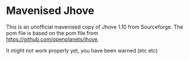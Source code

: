 Mavenised Jhove
===============

This is an unofficial mavenised copy of Jhove 1.10 from Sourceforge.  The pom file is based on the pom file from https://github.com/openplanets/jhove.

It might not work properly yet, you have been warned (etc etc)

